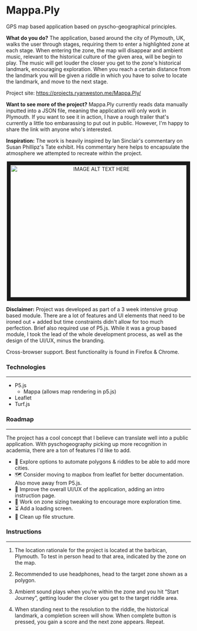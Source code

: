 # Mappa.Ply

GPS map based application based on pyscho-geographical principles.

**What do you do?** The application, based around the city of Plymouth, UK, walks the user through stages, requiring them to enter a highlighted zone at each stage. When entering the zone, the map will disappear and ambient music, relevant to the historical culture of the given area, will be begin to play. The music will get louder the closer you get to the zone's historical landmark, encouraging exploration. When you reach a certain distance from the landmark you will be given a riddle in which you have to solve to locate the landmark, and move to the next stage.

Project site: <https://projects.ryanweston.me/Mappa.Ply/>

**Want to see more of the project?** Mappa.Ply currently reads data manually inputted into a JSON file, meaning the application will only work in Plymouth. If you want to see it in action, I have a rough trailer that's currently a little too embarassing to put out in public. However, I'm happy to share the link with anyone who's interested.


**Inspiration:** The work is heavily inspired by Ian Sinclair's commentary on Susan Phillipz's Tate exhibit. His commentary here helps to encapsulate the atmosphere we attempted to recreate within the project.

<p align="center">
<a href="https://youtu.be/ISzXgoE7Dc0" target="_blank"><img src="http://img.youtube.com/vi/ISzXgoE7Dc0/0.jpg" 
alt="IMAGE ALT TEXT HERE" width="480" height="360" border="10" /></a>
</p>

**Disclaimer:** Project was developed as part of a 3 week intensive group based module. There are a lot of features and UI elements  that need to be ironed out + added but time constraints didn't allow for too much perfection. Brief also required use of P5.js. While it was a group based module, I took the lead of the whole development process, as well as the design of the UI/UX, minus the branding.


Cross-browser support.  Best functionality is found in Firefox & Chrome.

### Technologies
----

- P5.js
	- Mappa (allows map rendering in p5.js)
- Leaflet
- Turf.js


### Roadmap
----
The project has a cool concept that I believe can translate well into a public  application. With pyschogeography picking up more recognition in academia, there are a ton of features I'd like to add.

- 🤖 Explore options to automate polygons & riddles to be able to add more cities.
- 🗺 Consider moving to mapbox from leaflet for better documentation. Also move away from P5.js.
- 🎨 Improve the overall UI/UX of the application, adding an intro instruction page.
- 📱 Work on zone sizing tweaking to encourage more exploration time.
- ⏳ Add a loading screen.
- 📁 Clean up file structure.

### Instructions
----

1. The location rationale for the project is located at the barbican, Plymouth. To test in person head to that area, indicated by the zone on the map.

2. Recommended to use headphones, head to the target zone shown as a polygon.

3. Ambient sound plays when you’re within the zone and you hit “Start Journey”, getting louder the closer you get to the target riddle area. 

4. When standing next to the resolution to the riddle, the historical landmark, a completion screen will show. When complete button is pressed, you gain a score and the next zone appears. Repeat. 
